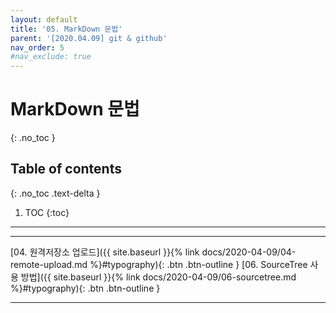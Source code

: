 ```yaml
---
layout: default
title: '05. MarkDown 문법'
parent: '[2020.04.09] git & github'
nav_order: 5
#nav_exclude: true
---
```


# MarkDown 문법
{: .no_toc }

## Table of contents
{: .no_toc .text-delta }

1. TOC
{:toc}

---


---

[04. 원격저장소 업로드]({{ site.baseurl }}{% link docs/2020-04-09/04-remote-upload.md %}#typography){: .btn .btn-outline }
[06. SourceTree 사용 방법]({{ site.baseurl }}{% link docs/2020-04-09/06-sourcetree.md %}#typography){: .btn .btn-outline }

---